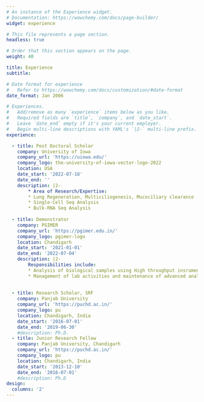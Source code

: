```yaml
---
# An instance of the Experience widget.
# Documentation: https://wowchemy.com/docs/page-builder/
widget: experience

# This file represents a page section.
headless: true

# Order that this section appears on the page.
weight: 40

title: Experience
subtitle:

# Date format for experience
#   Refer to https://wowchemy.com/docs/customization/#date-format
date_format: Jan 2006

# Experiences.
#   Add/remove as many `experience` items below as you like.
#   Required fields are `title`, `company`, and `date_start`.
#   Leave `date_end` empty if it's your current employer.
#   Begin multi-line descriptions with YAML's `|2-` multi-line prefix.
experience:

  - title: Post Doctoral Scholar
    company: University of Iowa
    company_url: 'https://uiowa.edu/'
    company_logo: the-university-of-iowa-vector-logo-2022
    location: USA
    date_start: '2022-07-18'
    date_end: ''
    description: |2-
        * Area of Research/Expertise:
        * Lung Regeneration, Multiciliogenesis, Mucociliary clearance
        * Single-Cell Seq Analysis
        * Bulk-RNA Seq Analysis
                
  - title: Demonstrator
    company: PGIMER
    company_url: 'https://pgimer.edu.in/'
    company_logo: pgimer-logo
    location: Chandigarh
    date_start: '2021-01-01'
    date_end: '2022-07-04'
    description: |2-
        Responsibilities include:
        * Analysis of biological samples using High throughput insrumentation (e.g. Confocal Microscope, HPLC, Realtime PCR etc.)
        * Management of lab activities and maintenance of advanced analytical instruments
        
        
  - title: Research Scholar, SRF
    company: Panjab University
    company_url: 'https://puchd.ac.in/'
    company_logo: pu
    location: Chandigarh, India
    date_start: '2016-07-01'
    date_end: '2019-06-30'
    #description: Ph.D.
  - title: Junior Research Fellow
    company: Panjab University, Chandigarh
    company_url: 'https://puchd.ac.in/'
    company_logo: pu
    location: Chandigarh, India
    date_start: '2013-12-10'
    date_end: '2016-07-01'
    #description: Ph.D
design:
  columns: '2'
---
```

